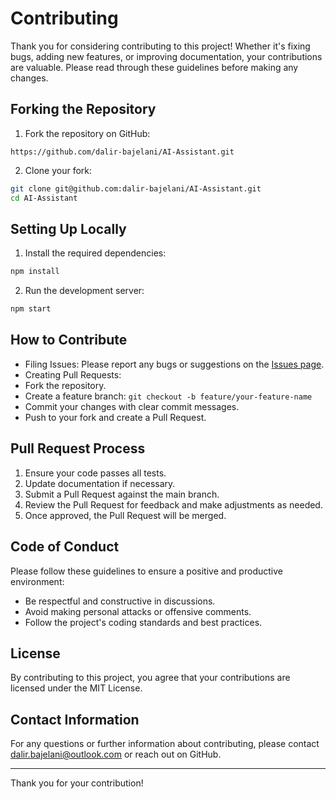 # Contributing

Thank you for considering contributing to this project! Whether it's fixing bugs, adding new features, or improving documentation, your contributions are valuable. Please read through these guidelines before making any changes.

## Forking the Repository

1. Fork the repository on GitHub:
```
https://github.com/dalir-bajelani/AI-Assistant.git
```

2. Clone your fork:
```bash
git clone git@github.com:dalir-bajelani/AI-Assistant.git
cd AI-Assistant
```

## Setting Up Locally

1. Install the required dependencies:
```bash
npm install
```

2. Run the development server:
```bash
npm start
```

## How to Contribute

- Filing Issues: Please report any bugs or suggestions on the [Issues page](https://github.com/dalir-bajelani/AI-Assistant/issues).
- Creating Pull Requests:
- Fork the repository.
- Create a feature branch: `git checkout -b feature/your-feature-name`
- Commit your changes with clear commit messages.
- Push to your fork and create a Pull Request.

## Pull Request Process

1. Ensure your code passes all tests.
2. Update documentation if necessary.
3. Submit a Pull Request against the main branch.
4. Review the Pull Request for feedback and make adjustments as needed.
5. Once approved, the Pull Request will be merged.

## Code of Conduct

Please follow these guidelines to ensure a positive and productive environment:

- Be respectful and constructive in discussions.
- Avoid making personal attacks or offensive comments.
- Follow the project's coding standards and best practices.

## License

By contributing to this project, you agree that your contributions are licensed under the MIT License.

## Contact Information

For any questions or further information about contributing, please contact dalir.bajelani@outlook.com or reach out on GitHub.

---

Thank you for your contribution!